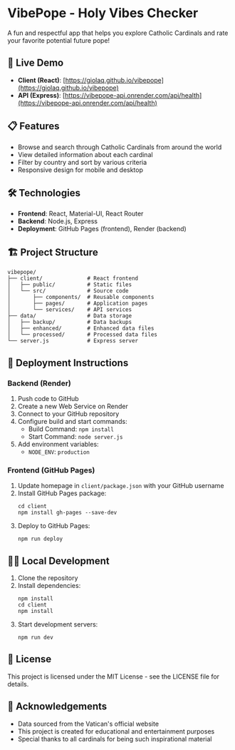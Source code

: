 # VibePope - Holy Vibes Checker

A fun and respectful app that helps you explore Catholic Cardinals and rate your favorite potential future pope!

## 🚀 Live Demo

- **Client (React)**: [https://giolaq.github.io/vibepope](https://giolaq.github.io/vibepope)
- **API (Express)**: [https://vibepope-api.onrender.com/api/health](https://vibepope-api.onrender.com/api/health)

## 📋 Features

- Browse and search through Catholic Cardinals from around the world
- View detailed information about each cardinal
- Filter by country and sort by various criteria
- Responsive design for mobile and desktop

## 🛠️ Technologies

- **Frontend**: React, Material-UI, React Router
- **Backend**: Node.js, Express
- **Deployment**: GitHub Pages (frontend), Render (backend)

## 🏗️ Project Structure

```
vibepope/
├── client/              # React frontend
│   ├── public/          # Static files
│   └── src/             # Source code
│       ├── components/  # Reusable components
│       ├── pages/       # Application pages
│       └── services/    # API services
├── data/                # Data storage
│   ├── backup/          # Data backups
│   ├── enhanced/        # Enhanced data files
│   └── processed/       # Processed data files
└── server.js            # Express server
```

## 🚀 Deployment Instructions

### Backend (Render)

1. Push code to GitHub
2. Create a new Web Service on Render
3. Connect to your GitHub repository
4. Configure build and start commands:
   - Build Command: `npm install`
   - Start Command: `node server.js`
5. Add environment variables:
   - `NODE_ENV`: `production`

### Frontend (GitHub Pages)

1. Update homepage in `client/package.json` with your GitHub username
2. Install GitHub Pages package:
   ```
   cd client
   npm install gh-pages --save-dev
   ```
3. Deploy to GitHub Pages:
   ```
   npm run deploy
   ```

## 🧑‍💻 Local Development

1. Clone the repository
2. Install dependencies:
   ```
   npm install
   cd client
   npm install
   ```
3. Start development servers:
   ```
   npm run dev
   ```

## 📄 License

This project is licensed under the MIT License - see the LICENSE file for details.

## 🙏 Acknowledgements

- Data sourced from the Vatican's official website
- This project is created for educational and entertainment purposes
- Special thanks to all cardinals for being such inspirational material 